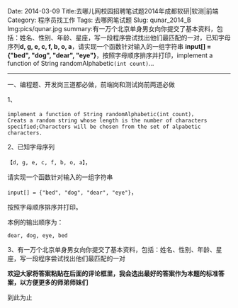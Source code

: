 Date: 2014-03-09
Title:去哪儿网校园招聘笔试题2014年成都软研|软测|前端
Category: 程序员找工作
Tags: 去哪网笔试题
Slug: qunar_2014_B
Img:pics/qunar.jpg
summary:有一万个北京单身男女向你提交了基本资料，包括：姓名、性别、年龄、星座，写一段程序尝试找出他们最匹配的一对，已知字母序列**d, g, e, c, f, b, o, a**，请实现一个函数针对输入的一组字符串 **input[] = {"bed", "dog", "dear", "eye"}**，按照字母顺序排序并打印，implement a function of String randomAlphabetic`(int count)`...


----------

一、编程题、开发岗三道都必做，前端岗和测试岗前两道必做

1、

    implement a function of String randomAlphabetic(int count)，
	Creats a random string whose length is the number of characters 
	specified;Characters will be chosen from the set of alpabetic characters.
    
2、已知字母序列

`【d, g, e, c, f, b, o, a】`，

请实现一个函数针对输入的一组字符串

 `input[] = {"bed", "dog", "dear", "eye"}`，

按照字母顺序排序并打印。


本例的输出顺序为：

    dear, dog, eye, bed

 

3、有一万个北京单身男女向你提交了基本资料，包括：姓名、性别、年龄、星座，写一段程序尝试找出他们最匹配的一对



**欢迎大家将答案粘贴在后面的评论框里，我会选出最好的答案作为本题的标准答案，以方便更多的师弟师妹们**

到此为止